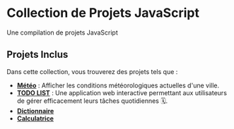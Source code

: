 
# Collection de Projets JavaScript 

Une compilation de projets JavaScript

## Projets Inclus

Dans cette collection, vous trouverez des projets tels que :

- [**Météo**](https://github.com/alaminedione/Collection-de-Projets-JavaScript/tree/main/m%C3%A9t%C3%A9o) :  Afficher les conditions météorologiques actuelles d'une ville. 
- [**TODO LIST**](https://github.com/alaminedione/Collection-de-Projets-JavaScript/tree/main/todo-list) : Une application web interactive permettant aux utilisateurs de gérer efficacement leurs tâches quotidiennes 🗓️.
- [**Dictionnaire**](https://github.com/alaminedione/Collection-de-Projets-JavaScript/tree/main/Dictionnaire)
- [**Calculatrice**](https://github.com/alaminedione/Collection-de-Projets-JavaScript/tree/main/Calculatrice)
